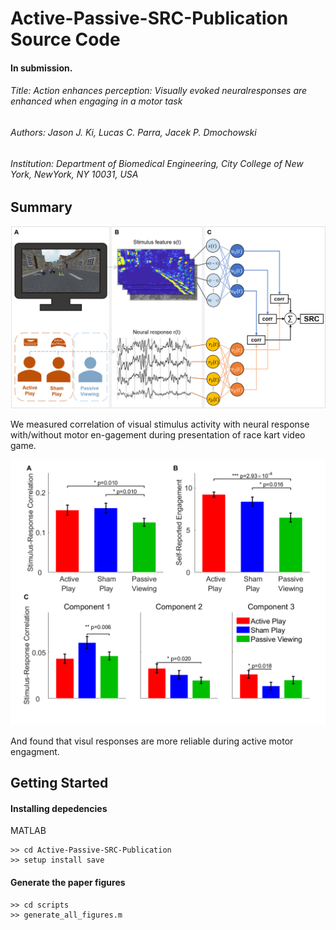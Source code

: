 # Active-Passive-SRC-Publication Source Code
#### In submission.

###### Title: Action enhances perception:  Visually evoked neuralresponses are enhanced when engaging in a motor task
###### Authors: Jason J. Ki, Lucas C. Parra, Jacek P. Dmochowski
###### Institution: Department of Biomedical Engineering, City College of New York, NewYork, NY 10031, USA

## Summary
<p align="center">
    <img src='output/figures/final/figure_1.png' width=900>
    <figcaption> We measured correlation of visual stimulus activity with neural response with/without motor en-gagement during presentation of race kart video game.</figcaption>
</p>

<p align="center">
    <img src='output/figures/final/figure_3.png' width=1000 />
    <figcaption> And found that visul responses are more reliable during active motor engagment. </figcaption>
</p>

## Getting Started
#### Installing depedencies

MATLAB
```
>> cd Active-Passive-SRC-Publication
>> setup install save
````

#### Generate the paper figures
```
>> cd scripts
>> generate_all_figures.m
```
